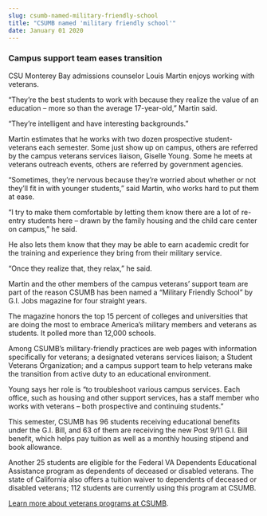 ```yaml
---
slug: csumb-named-military-friendly-school
title: "CSUMB named 'military friendly school'"
date: January 01 2020
---
```


<h3>Campus support team eases transition</h3><p>CSU Monterey Bay admissions counselor Louis Martin enjoys working with veterans.
</p><p>“They’re the best students to work with because they realize the value of an education – more so than the average 17-year-old,” Martin said.
</p><p>“They’re intelligent and have interesting backgrounds.”
</p><p>Martin estimates that he works with two dozen prospective student-veterans each semester. Some just show up on campus, others are referred by the campus veterans services liaison, Giselle Young. Some he meets at veterans outreach events, others are referred by government agencies.
</p><p>“Sometimes, they’re nervous because they’re worried about whether or not they’ll fit in with younger students,” said Martin, who works hard to put them at ease.
</p><p>“I try to make them comfortable by letting them know there are a lot of re-entry students here – drawn by the family housing and the child care center on campus,” he said.
</p><p>He also lets them know that they may be able to earn academic credit for the training and experience they bring from their military service.
</p><p>“Once they realize that, they relax,” he said.
</p><p>Martin and the other members of the campus veterans’ support team are part of the reason CSUMB has been named a “Military Friendly School” by G.I. Jobs magazine for four straight years.
</p><p>The magazine honors the top 15 percent of colleges and universities that are doing the most to embrace America’s military members and veterans as students. It polled more than 12,000 schools.
</p><p>Among CSUMB’s military-friendly practices are web pages with information specifically for veterans; a designated veterans services liaison; a Student Veterans Organization; and a campus support team to help veterans make the transition from active duty to an educational environment.
</p><p>Young says her role is “to troubleshoot various campus services. Each office, such as housing and other support services, has a staff member who works with veterans – both prospective and continuing students.”
</p><p>This semester, CSUMB has 96 students receiving educational benefits under the G.I. Bill, and 63 of them are receiving the new Post 9/11 G.I. Bill benefit, which helps pay tuition as well as a monthly housing stipend and book allowance.
</p><p>Another 25 students are eligible for the Federal VA Dependents Educational Assistance program as dependents of deceased or disabled veterans. The state of California also offers a tuition waiver to dependents of deceased or disabled veterans; 112 students are currently using this program at CSUMB.
</p><p><a href="http://ar.csumb.edu/veterans-services">Learn more about veterans programs at CSUMB</a>.
</p><p> 
</p>

